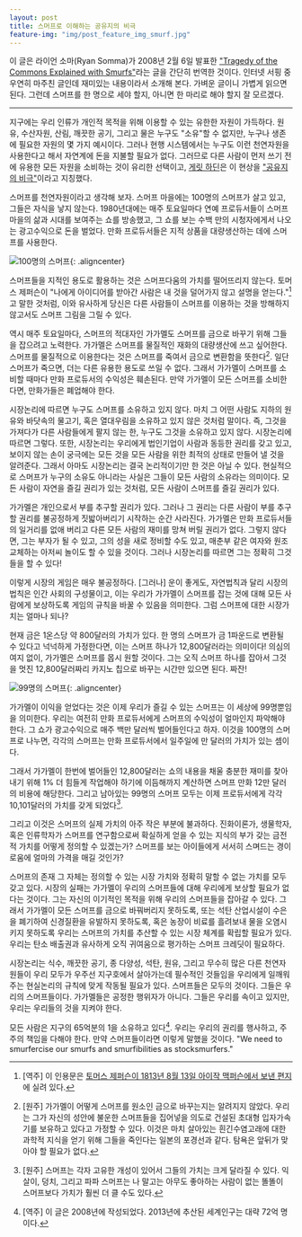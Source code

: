 ```yaml
---
layout: post
title: 스머프로 이해하는 공유지의 비극
feature-img: "img/post_feature_img_smurf.jpg"
---
```


이 글은 라이언 소마(Ryan Somma)가 2008년 2월 6일 발표한 ["Tragedy of the Commons Explained with Smurfs"][Original]라는 글을 간단히 번역한 것이다. 인터넷 서핑 중 우연히 마주친 글인데 재미있는 내용이라서 소개해 본다. 가벼운 글이니 가볍게 읽으면 된다. 그런데 스머프를 한 명으로 세야 할지, 아니면 한 마리로 해야 할지 잘 모르겠다.

***

지구에는 우리 인류가 개인적 목적을 위해 이용할 수 있는 유한한 자원이 가득하다. 원유, 수산자원, 산림, 깨끗한 공기, 그리고 물은 누구도 "소유"할 수 없지만, 누구나 생존에 필요한 자원의 몇 가지 예시이다. 그러나 현행 시스템에서는 누구도 이런 천연자원을 사용한다고 해서 자연계에 돈을 지불할 필요가 없다. 그러므로 다른 사람이 먼저 쓰기 전에 유용한 모든 자원을 소비하는 것이 유리한 선택이고, [게릿 하딘][Garrett Hardin]은 이 현상을 ["공유지의 비극"][The Tragedy of the Commons]이라고 지칭했다.

스머프를 천연자원이라고 생각해 보자. 스머프 마을에는 100명의 스머프가 살고 있고, 그들은 자식을 낳지 않는다. 1980년대에는 매주 토요일마다 연예 프로듀서들이 스머프 마을의 삶과 시대를 보여주는 쇼를 방송했고, 그 쇼를 보는 수백 만의 시청자에게서 나오는 광고수익으로 돈을 벌었다. 만화 프로듀서들은 지적 상품을 대량생산하는 데에 스머프를 사용한다.

![100명의 스머프](http://nous.github.io/fig/20150708-Smurfs-1.jpg "100 Smurfs"){: .aligncenter}

스머프들을 지적인 용도로 활용하는 것은 스머프다움의 가치를 떨어뜨리지 않는다. 토머스 제퍼슨이 "나에게 아이디어를 받아간 사람은 내 것을 덜어가지 않고 설명을 얻는다."[^1]고 말한 것처럼, 이와 유사하게 당신은 다른 사람들이 스머프를 이용하는 것을 방해하지 않고서도 스머프 그림을 그릴 수 있다.

[^1]: [역주] 이 인용문은 [토머스 제퍼슨이 1813년 8월 13일 아이작 맥퍼슨에서 보낸 편지][Letter]에 실려 있다.

역시 매주 토요일마다, 스머프의 적대자인 가가멜도 스머프를 금으로 바꾸기 위해 그들을 잡으려고 노력한다. 가가멜은 스머프를 물질적인 재화의 대량생산에 쓰고 싶어한다. 스머프를 물질적으로 이용한다는 것은 스머프를 죽여서 금으로 변환함을 뜻한다[^2]. 일단 스머프가 죽으면, 더는 다른 유용한 용도로 쓰일 수 없다. 그래서 가가멜이 스머프를 소비할 때마다 만화 프로듀서의 수익성은 훼손된다. 만약 가가멜이 모든 스머프를 소비한다면, 만화가들은 폐업해야 한다.

[^2]: [원주] 가가멜이 어떻게 스머프를 원소인 금으로 바꾸는지는 알려지지 않았다. 우리는 그가 자신의 성안에 불운한 스머프들을 집어넣을 의도로 건설된 초대형 입자가속기를 보유하고 있다고 가정할 수 있다. 이것은 마치 살아있는 흰긴수염고래에 대한 과학적 지식을 얻기 위해 그들을 죽인다는 일본의 포경선과 같다. 탐욕은 앞뒤가 맞아야 할 필요가 없다.

시장논리에 따르면 누구도 스머프를 소유하고 있지 않다. 마치 그 어떤 사람도 지하의 원유와 바닷속의 물고기, 혹은 열대우림을 소유하고 있지 않은 것처럼 말이다. 즉, 그것을 가져다가 다른 사람들에게 팔지 않는 한, 누구도 그것을 소유하고 있지 않다. 시장논리에 따르면 그렇다. 또한, 시장논리는 우리에게 법인기업이 사람과 동등한 권리를 갖고 있고, 보이지 않는 손이 궁극에는 모든 것을 모든 사람을 위한 최적의 상태로 만들어 낼 것을 알려준다. 그래서 아마도 시장논리는 결국 논리적이기만 한 것은 아닐 수 있다. 현실적으로 스머프가 누구의 소유도 아니라는 사실은 그들이 모든 사람의 소유라는 의미이다. 모든 사람이 자연을 즐길 권리가 있는 것처럼, 모든 사람이 스머프를 즐길 권리가 있다.

가가멜은 개인으로서 부를 추구할 권리가 있다. 그러나 그 권리는 다른 사람이 부를 추구할 권리를 불공정하게 짓밟아버리기 시작하는 순간 사라진다. 가가멜은 만화 프로듀서들의 일거리를 없애 버리고 다른 모든 사람의 재미를 망쳐 버릴 권리가 없다. 그렇지 않다면, 그는 부자가 될 수 있고, 그의 성을 새로 정비할 수도 있고, 매춘부 같은 여자와 원조 교체하는 아저씨 놀이도 할 수 있을 것이다. 그러나 시장논리를 따르면 그는 정확히 그것들을 할 수 있다!

이렇게 시장의 게임은 매우 불공정하다. [그러나] 운이 좋게도, 자연법칙과 달리 시장의 법칙은 인간 사회의 구성물이고, 이는 우리가 가가멜이 스머프를 잡는 것에 대해 모든 사람에게 보상하도록 게임의 규칙을 바꿀 수 있음을 의미한다. 그럼 스머프에 대한 시장가치는 얼마나 되나?

현재 금은 1온스당 약 800달러의 가치가 있다. 한 명의 스머프가 금 1파운드로 변환될 수 있다고 넉넉하게 가정한다면, 이는 스머프 하나가 12,800달러라는 의미이다! 의심의 여지 없이, 가가멜은 스머프를 몹시 원할 것이다. 그는 오직 스머프 하나를 잡아서 그것을 멋진 12,800달러짜리 카지노 칩으로 바꾸는 시간만 있으면 된다. 짜잔!

![99명의 스머프](http://nous.github.io/fig/20150708-Smurfs-2.jpg "99 Smurfs"){: .aligncenter}

가가멜이 이익을 얻었다는 것은 이제 우리가 즐길 수 있는 스머프는 이 세상에 99명뿐임을 의미한다. 우리는 여전히 만화 프로듀서에게 스머프의 수익성이 얼마인지 파악해야 한다. 그 쇼가 광고수익으로 매주 백만 달러씩 벌어들인다고 하자. 이것을 100명의 스머프로 나누면, 각각의 스머프는 만화 프로듀서에서 일주일에 만 달러의 가치가 있는 셈이다.

그래서 가가멜이 한번에 벌어들인 12,800달러는 쇼의 내용을 채울 충분한 재미를 찾아내기 위해 1% 더 힘들게 작업해야 하기에 이듬해까지 계산하면 스머프 만화 12만 달러의 비용에 해당한다. 그리고 남아있는 99명의 스머프 모두는 이제 프로듀서에게 각각 10,101달러의 가치를 갖게 되었다[^3].

[^3]: [원주] 스머프는 각자 고유한 개성이 있어서 그들의 가치는 크게 달라질 수 있다. 익살이, 덩치, 그리고 파파 스머프는 나 말고는 아무도 좋아하는 사람이 없는 똘똘이 스머프보다 가치가 훨씬 더 클 수도 있다.

그리고 이것은 스머프의 실제 가치의 아주 작은 부분에 불과하다. 진화이론가, 생물학자, 혹은 인류학자가 스머프를 연구함으로써 확실하게 얻을 수 있는 지식의 부가 갖는 금전적 가치를 어떻게 정의할 수 있겠는가? 스머프를 보는 아이들에게 서서히 스며드는 경이로움에 얼마의 가격을 매길 것인가?

스머프의 존재 그 자체는 정의할 수 있는 시장 가치와 정확히 말할 수 없는 가치를 모두 갖고 있다. 시장의 실패는 가가멜이 우리의 스머프들에 대해 우리에게 보상할 필요가 없다는 것이다. 그는 자신의 이기적인 목적을 위해 우리의 스머프들을 잡아갈 수 있다. 그래서 가가멜이 모든 스머프를 금으로 바꿔버리지 못하도록, 또는 석탄 산업시설이 수은을 폐기하여 신경질환을 유발하지 못하도록, 혹은 농장이 비료를 흘려보내 물을 오염시키지 못하도록 우리는 스머프의 가치를 추산할 수 있는 시장 체계를 확립할 필요가 있다. 우리는 탄소 배출권과 유사하게 오직 귀여움으로 평가하는 스머프 크레딧이 필요하다.

시장논리는 식수, 깨끗한 공기, 종 다양성, 석탄, 원유, 그리고 무수히 많은 다른 천연자원들이 우리 모두가 우주선 지구호에서 살아가는데 필수적인 것들임을 우리에게 일깨워주는 현실논리의 규칙에 맞게 작동될 필요가 있다. 스머프들은 모두의 것이다. 그들은 우리의 스머프들이다. 가가멜들은 공정한 행위자가 아니다. 그들은 우리를 속이고 있지만, 우리는 우리들의 것을 지켜야 한다.

모든 사람은 지구의 65억분의 1을 소유하고 있다[^4]. 우리는 우리의 권리를 행사하고, 주주의 책임을 다해야 한다. 만약 스머프들이라면 이렇게 말했을 것이다. "We need to smurfercise our smurfs and smurfibilities as stocksmurfers."

[^4]: [역주] 이 글은 2008년에 작성되었다. 2013년에 추산된 세계인구는 대략 72억 명이다.

[Original]: http://www.scq.ubc.ca/tragedy-of-the-commons-explained-with-smurfs/
[Garrett Hardin]: https://en.wikipedia.org/wiki/Garrett_Hardin
[The Tragedy of the Commons]: http://www.sciencemag.org/content/162/3859/1243
[Letter]: http://press-pubs.uchicago.edu/founders/documents/a1_8_8s12.html